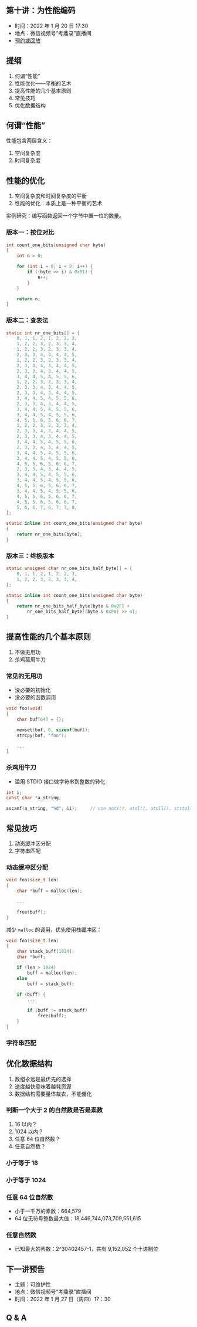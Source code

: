 ## 第十讲：为性能编码

- 时间：2022 年 1 月 20 日 17:30
- 地点：微信视频号“考鼎录”直播间
- [预约或回放](#/grand-finale)

		
## 提纲

1. 何谓“性能”
1. 性能优化——平衡的艺术
1. 提高性能的几个基本原则
1. 常见技巧
1. 优化数据结构

		
## 何谓“性能”

性能包含两层含义：

1. 空间复杂度
1. 时间复杂度

		
## 性能的优化

1. 空间复杂度和时间复杂度的平衡
1. 性能的优化：本质上是一种平衡的艺术

实例研究：编写函数返回一个字节中置一位的数量。

	
### 版本一：按位对比

```c
int count_one_bits(unsigned char byte)
{
    int n = 0;

    for (int i = 0; i < 8; i++) {
        if ((byte >> i) & 0x01) {
            n++;
        }
    }

    return n;
}
```

	
### 版本二：查表法

```c
static int nr_one_bits[] = {
    0, 1, 1, 2, 1, 2, 2, 3,
    1, 2, 2, 3, 2, 3, 3, 4,
    1, 2, 2, 3, 2, 3, 3, 4,
    2, 3, 3, 4, 3, 4, 4, 5,
    1, 2, 2, 3, 2, 3, 3, 4,
    2, 3, 3, 4, 3, 4, 4, 5,
    2, 3, 3, 4, 3, 4, 4, 5,
    3, 4, 4, 5, 4, 5, 5, 6,
    1, 2, 2, 3, 2, 3, 3, 4,
    2, 3, 3, 4, 3, 4, 4, 5,
    2, 3, 3, 4, 3, 4, 4, 5,
    3, 4, 4, 5, 4, 5, 5, 6,
    2, 3, 3, 4, 3, 4, 4, 5,
    3, 4, 4, 5, 4, 5, 5, 6,
    3, 4, 4, 5, 4, 5, 5, 6,
    4, 5, 5, 6, 5, 6, 6, 7,
    1, 2, 2, 3, 2, 3, 3, 4,
    2, 3, 3, 4, 3, 4, 4, 5,
    2, 3, 3, 4, 3, 4, 4, 5,
    3, 4, 4, 5, 4, 5, 5, 6,
    2, 3, 3, 4, 3, 4, 4, 5,
    3, 4, 4, 5, 4, 5, 5, 6,
    3, 4, 4, 5, 4, 5, 5, 6,
    4, 5, 5, 6, 5, 6, 6, 7,
    2, 3, 3, 4, 3, 4, 4, 5,
    3, 4, 4, 5, 4, 5, 5, 6,
    3, 4, 4, 5, 4, 5, 5, 6,
    4, 5, 5, 6, 5, 6, 6, 7,
    3, 4, 4, 5, 4, 5, 5, 6,
    4, 5, 5, 6, 5, 6, 6, 7,
    4, 5, 5, 6, 5, 6, 6, 7,
    5, 6, 6, 7, 6, 7, 7, 8,
};

static inline int count_one_bits(unsigned char byte)
{
    return nr_one_bits[byte];
}
```

	
### 版本三：终极版本

```c
static unsigned char nr_one_bits_half_byte[] = {
    0, 1, 1, 2, 1, 2, 2, 3,
    1, 2, 2, 3, 2, 3, 3, 4,
};

static inline int count_one_bits(unsigned char byte)
{
    return nr_one_bits_half_byte[byte & 0x0F] +
        nr_one_bits_half_byte[(byte & 0xF0) >> 4];
}
```

		
## 提高性能的几个基本原则

1. 不做无用功
1. 杀鸡莫用牛刀

	
### 常见的无用功

- 没必要的初始化
- 没必要的函数调用

```c
void foo(void)
{
    char buf[64] = {};

    memset(buf, 0, sizeof(buf));
    strcpy(buf, "foo");

    ...
}
```

	
### 杀鸡用牛刀

- 滥用 STDIO 接口做字符串到整数的转化

```c
int i;
const char *a_string;

sscanf(a_string, "%d", &i);     // use aoti(), atol(), atoll(), strtol(), ...
```

		
## 常见技巧

1. 动态缓冲区分配
1. 字符串匹配

	
### 动态缓冲区分配

```c
void foo(size_t len)
{
    char *buff = malloc(len);

    ...

    free(buff);
}
```

减少 `malloc` 的调用，优先使用栈缓冲区：

```c
void foo(size_t len)
{
    char stack_buff[1024];
    char *buff;

    if (len > 1024)
        buff = malloc(len);
    else
        buff = stack_buff;

    if (buff) {
        ...

        if (buff != stack_buff)
            free(buff);
    }
}
```

	
### 字符串匹配

		
## 优化数据结构

1. 数组永远是最优先的选择
1. 速度越快意味着越耗资源
1. 数据结构需要量体裁衣，不能僵化

	
### 判断一个大于 2 的自然数是否是素数

1. 16 以内？
1. 1024 以内？
1. 任意 64 位自然数？
1. 任意自然数？

	
### 小于等于 16

	
### 小于等于 1024

	
### 任意 64 位自然数

- 小于一千万的素数：664,579
- 64 位无符号整数最大值：18,446,744,073,709,551,615

	
### 任意自然数

- 已知最大的素数：2^30402457-1，共有 9,152,052 个十进制位

		
## 下一讲预告

- 主题：可维护性
- 地点：微信视频号“考鼎录”直播间
- 时间：2022 年 1 月 27 日（周四）17：30

		
## Q & A

